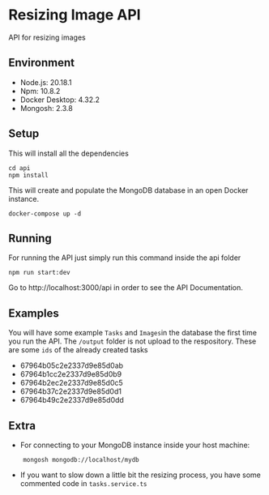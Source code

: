 # Resizing Image API

API for resizing images

## Environment
- Node.js: 20.18.1
- Npm: 10.8.2
- Docker Desktop: 4.32.2
- Mongosh: 2.3.8

## Setup

This will install all the dependencies
```
cd api
npm install
```

This will create and populate the MongoDB database in an open Docker instance.
```
docker-compose up -d
```

## Running
For running the API just simply run this command inside the api folder
```
npm run start:dev
```
Go to http://localhost:3000/api in order to see the API Documentation.

## Examples
You will have some example `Tasks` and `Images`in the database the first time you run the API. The `/output` folder is not upload to the respository. These are some `ids` of the already created tasks
- 67964b05c2e2337d9e85d0ab
- 67964b1cc2e2337d9e85d0b9
- 67964b2ec2e2337d9e85d0c5
- 67964b37c2e2337d9e85d0d1
- 67964b49c2e2337d9e85d0dd

## Extra
- For connecting to your MongoDB instance inside your host machine:
```
    mongosh mongodb://localhost/mydb  
```

- If you want to slow down a little bit the resizing process, you have some commented code in `tasks.service.ts`

